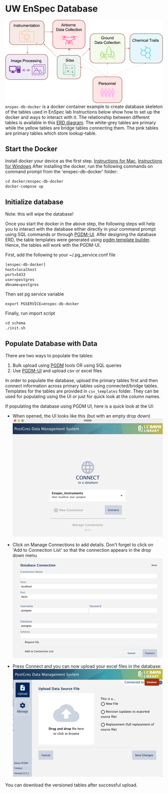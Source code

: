 # UW EnSpec Database
![Abstracted Database Diagram](images/DatabaseAbstraction.png)
`enspec-db-docker` is a docker container example to create database skeleton of the tables used in EnSpec lab
Instructions below show how to set up the docker and ways to interact with it.
The relationship between different tables is available in this [ERD diagram](images/EnSpec_Database_ERD.pdf).
The white-grey tables are primary while the yellow tables are bridge tables connecting them. The pink tables are primary tables which store lookup-table.

## Start the Docker
Install docker your device as the first step.
[Instructions for Mac](https://hub.docker.com/editions/community/docker-ce-desktop-mac), [Instructions for Windows](https://docs.docker.com/desktop/windows/install/)
After installing the docker, run the following commands on command prompt from the 'enspec-db-docker' folder:
```
cd docker/enspec-db-docker
docker-compose up
```

## Initialize database
Note: this will wipe the database!

Once you start the docker in the above step, the following steps will help you to interact with the database either directly in your command prompt using SQL commands or through [PGDM-UI](https://github.com/ucd-library/pgdm-ui). After designing the database ERD, the table templates were generated using [pgdm template builder](https://github.com/ucd-library/pgdm/blob/master/docs/template-builder.md). Hence, the tables will work with the PGDM-UI.

First, add the following to your ~/.pg_service.conf file
```
[enspec-db-docker]
host=localhost
port=5433
user=postgres
dbname=postgres
```

Then set pg service variable
```
export PGSERVICE=enspec-db-docker
```

Finally, run import script
```
cd schema
./init.sh
```

## Populate Database with Data
There are two ways to populate the tables:
1. Bulk upload using [PGDM](https://github.com/ucd-library/pgdm) tools OR using SQL queries
2. Use [PGDM-UI](https://github.com/ucd-library/pgdm-ui) and upload csv or excel files

In order to populate the database, upload the primary tables first and then connect information across primary tables using connected/bridge tables.
Templates for the tables are provided in `csv_templates` folder. They can be used for populating using the UI or just for quick look at the column names.

If populating the database using PGDM UI, here is a quick look at the UI:

- When opened, the UI looks like this (but with an empty drop down)
![PGDM-UI when opened](images/db_connect.png)

- Click on Manage Connections to add details. Don't forget to click on 'Add to Connection List' so that the connection appears in the drop down menu
![Example Connection with partially filled details](images/db_connection.png)

- Press Connect and you can now upload your excel files in the database:
![Upload to tables using excel files](images/db_connected_ui.png)

You can download the versioned tables after successful upload.
